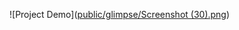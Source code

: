 ![Project Demo]([public/glimpse/Screenshot (30).png](https://github.com/sujalyadav7538/NEXT_PROMPTOPIA/blob/main/public/glimpse/Screenshot%20(30).png))

